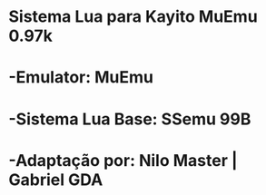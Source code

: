 # Sistema Lua para Kayito MuEmu 0.97k

# -Emulator: MuEmu
# -Sistema Lua Base: SSemu 99B
# -Adaptação por: Nilo Master | Gabriel GDA

